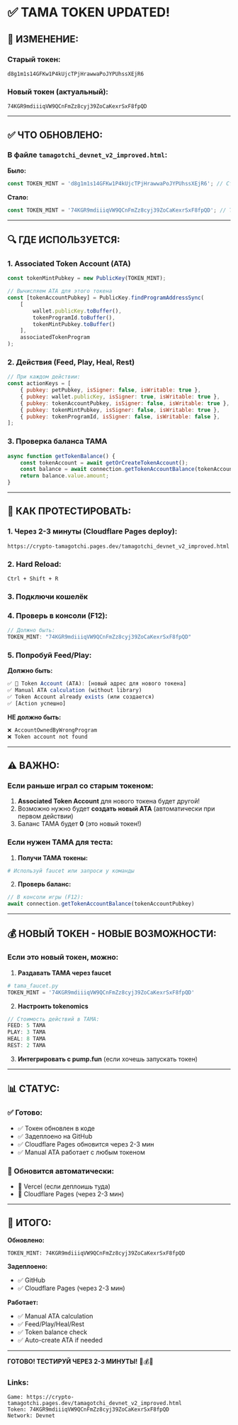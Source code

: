 # ✅ TAMA TOKEN UPDATED!

## 📝 ИЗМЕНЕНИЕ:

### Старый токен:
```
d8g1m1s14GFKw1P4kUjcTPjHrawwaPoJYPUhssXEjR6
```

### Новый токен (актуальный):
```
74KGR9mdiiiqVW9QCnFmZz8cyj39ZoCaKexrSxF8fpQD
```

---

## ✅ ЧТО ОБНОВЛЕНО:

### В файле `tamagotchi_devnet_v2_improved.html`:

**Было:**
```javascript
const TOKEN_MINT = 'd8g1m1s14GFKw1P4kUjcTPjHrawwaPoJYPUhssXEjR6'; // Старый токен
```

**Стало:**
```javascript
const TOKEN_MINT = '74KGR9mdiiiqVW9QCnFmZz8cyj39ZoCaKexrSxF8fpQD'; // TAMA Token (Devnet)
```

---

## 🔍 ГДЕ ИСПОЛЬЗУЕТСЯ:

### 1. **Associated Token Account (ATA)**
```javascript
const tokenMintPubkey = new PublicKey(TOKEN_MINT);

// Вычисляем ATA для этого токена
const [tokenAccountPubkey] = PublicKey.findProgramAddressSync(
    [
        wallet.publicKey.toBuffer(),
        tokenProgramId.toBuffer(),
        tokenMintPubkey.toBuffer()
    ],
    associatedTokenProgram
);
```

### 2. **Действия (Feed, Play, Heal, Rest)**
```javascript
// При каждом действии:
const actionKeys = [
    { pubkey: petPubkey, isSigner: false, isWritable: true },
    { pubkey: wallet.publicKey, isSigner: true, isWritable: true },
    { pubkey: tokenAccountPubkey, isSigner: false, isWritable: true },  // ATA этого токена
    { pubkey: tokenMintPubkey, isSigner: false, isWritable: true },     // Mint этого токена
    { pubkey: tokenProgramId, isSigner: false, isWritable: false },
];
```

### 3. **Проверка баланса TAMA**
```javascript
async function getTokenBalance() {
    const tokenAccount = await getOrCreateTokenAccount();
    const balance = await connection.getTokenAccountBalance(tokenAccount);
    return balance.value.amount;
}
```

---

## 🧪 КАК ПРОТЕСТИРОВАТЬ:

### 1. **Через 2-3 минуты** (Cloudflare Pages deploy):
```
https://crypto-tamagotchi.pages.dev/tamagotchi_devnet_v2_improved.html
```

### 2. **Hard Reload:**
```
Ctrl + Shift + R
```

### 3. **Подключи кошелёк**

### 4. **Проверь в консоли (F12):**
```javascript
// Должно быть:
TOKEN_MINT: "74KGR9mdiiiqVW9QCnFmZz8cyj39ZoCaKexrSxF8fpQD"
```

### 5. **Попробуй Feed/Play:**

**Должно быть:**
```javascript
✅ 🔑 Token Account (ATA): [новый адрес для нового токена]
✅ Manual ATA calculation (without library)
✅ Token Account already exists (или создается)
✅ [Action успешно]
```

**НЕ должно быть:**
```javascript
❌ AccountOwnedByWrongProgram
❌ Token account not found
```

---

## ⚠️ ВАЖНО:

### Если раньше играл со старым токеном:

1. **Associated Token Account** для нового токена будет другой!
2. Возможно нужно будет **создать новый ATA** (автоматически при первом действии)
3. Баланс TAMA будет **0** (это новый токен!)

### Если нужен TAMA для теста:

1. **Получи TAMA токены:**
```bash
# Используй faucet или запроси у команды
```

2. **Проверь баланс:**
```javascript
// В консоли игры (F12):
await connection.getTokenAccountBalance(tokenAccountPubkey)
```

---

## 💰 НОВЫЙ ТОКЕН - НОВЫЕ ВОЗМОЖНОСТИ:

### Если это новый токен, можно:

1. **Раздавать TAMA через faucet**
```python
# tama_faucet.py
TOKEN_MINT = '74KGR9mdiiiqVW9QCnFmZz8cyj39ZoCaKexrSxF8fpQD'
```

2. **Настроить tokenomics**
```javascript
// Стоимость действий в TAMA:
FEED: 5 TAMA
PLAY: 3 TAMA
HEAL: 8 TAMA
REST: 2 TAMA
```

3. **Интегрировать с pump.fun** (если хочешь запускать токен)

---

## 📊 СТАТУС:

### ✅ Готово:
- ✅ Токен обновлен в коде
- ✅ Задеплоено на GitHub
- ✅ Cloudflare Pages обновится через 2-3 мин
- ✅ Manual ATA работает с любым токеном

### 🔄 Обновится автоматически:
- 🔄 Vercel (если деплоишь туда)
- 🔄 Cloudflare Pages (через 2-3 мин)

---

## 🎉 ИТОГО:

**Обновлено:**
```
TOKEN_MINT: 74KGR9mdiiiqVW9QCnFmZz8cyj39ZoCaKexrSxF8fpQD
```

**Задеплоено:**
- ✅ GitHub
- ✅ Cloudflare Pages (через 2-3 мин)

**Работает:**
- ✅ Manual ATA calculation
- ✅ Feed/Play/Heal/Rest
- ✅ Token balance check
- ✅ Auto-create ATA if needed

---

**ГОТОВО! ТЕСТИРУЙ ЧЕРЕЗ 2-3 МИНУТЫ!** 🚀💰✨

### Links:
```
Game: https://crypto-tamagotchi.pages.dev/tamagotchi_devnet_v2_improved.html
Token: 74KGR9mdiiiqVW9QCnFmZz8cyj39ZoCaKexrSxF8fpQD
Network: Devnet
```


